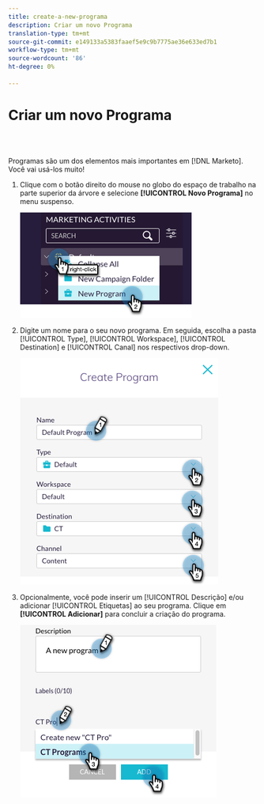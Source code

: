 ```yaml
---
title: create-a-new-programa
description: Criar um novo Programa
translation-type: tm+mt
source-git-commit: e149133a5383faaef5e9c9b7775ae36e633ed7b1
workflow-type: tm+mt
source-wordcount: '86'
ht-degree: 0%

---
```



# Criar um novo Programa

<br> 

Programas são um dos elementos mais importantes em [!DNL Marketo]. Você vai usá-los muito!

1. Clique com o botão direito do mouse no globo do espaço de trabalho na parte superior da árvore e selecione **[!UICONTROL Novo Programa]** no menu suspenso.

   ![Imagem Um](/help/sky/assets/programs/create-a-new-program/create-a-new-program-1.png)

1. Digite um nome para o seu novo programa. Em seguida, escolha a pasta [!UICONTROL Type], [!UICONTROL Workspace], [!UICONTROL Destination] e [!UICONTROL Canal] nos respectivos drop-down.

   ![Imagem dois](/help/sky/assets/programs/create-a-new-program/create-a-new-program-2.png)

1. Opcionalmente, você pode inserir um [!UICONTROL Descrição] e/ou adicionar [!UICONTROL Etiquetas] ao seu programa. Clique em **[!UICONTROL Adicionar]** para concluir a criação do programa.

   ![Imagem Três](/help/sky/assets/programs/create-a-new-program/create-a-new-program-3.png)
